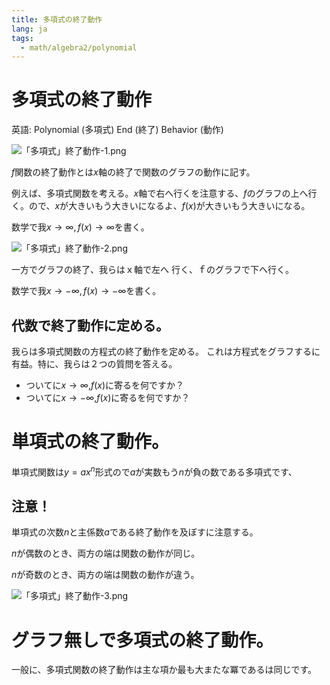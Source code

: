 ```yaml
---
title: 多項式の終了動作
lang: ja
tags:
  - math/algebra2/polynomial
---
```


# 多項式の終了動作

英語: Polynomial (多項式) End (終了) Behavior (動作)

![「多項式」終了動作-1.png](%E3%80%8C%E5%A4%9A%E9%A0%85%E5%BC%8F%E3%80%8D%E7%B5%82%E4%BA%86%E5%8B%95%E4%BD%9C-1.png)

$f$関数の終了動作とは$x$軸の終了で関数のグラフの動作に記す。

例えば、多項式関数を考える。$x$軸で右へ行くを注意する、$f$のグラフの上へ行く。ので、$x$が大きいもう大きいになるよ、$f(x)$が大きいもう大きいになる。

数学で我$x\rightarrow\infty,f(x)\rightarrow\infty$を書く。

![「多項式」終了動作-2.png](%E3%80%8C%E5%A4%9A%E9%A0%85%E5%BC%8F%E3%80%8D%E7%B5%82%E4%BA%86%E5%8B%95%E4%BD%9C-2.png)

一方でグラフの終了、我らはｘ軸で左へ 行く、ｆのグラフで下へ行く。

数学で我$x\rightarrow-\infty,f(x)\rightarrow-\infty$を書く。

## 代数で終了動作に定める。

我らは多項式関数の方程式の終了動作を定める。
これは方程式をグラフするに有益。特に、我らは２つの質問を答える。

- ついてに$x\rightarrow\infty$,$f(x)$に寄るを何ですか？
- ついてに$x\rightarrow-\infty$,$f(x)$に寄るを何ですか？

# 単項式の終了動作。

単項式関数は$y=ax^n$形式ので$a$が実数もう$n$が負の数である多項式です、

## 注意！

単項式の次数$n$と主係数$a$である終了動作を及ぼすに注意する。

$n$が偶数のとき、両方の端は関数の動作が同じ。

$n$が奇数のとき、両方の端は関数の動作が違う。

![「多項式」終了動作-3.png](%E3%80%8C%E5%A4%9A%E9%A0%85%E5%BC%8F%E3%80%8D%E7%B5%82%E4%BA%86%E5%8B%95%E4%BD%9C-3.png)

# グラフ無しで多項式の終了動作。

一般に、多項式関数の終了動作は主な項か最も大またな冪であるは同じです。
